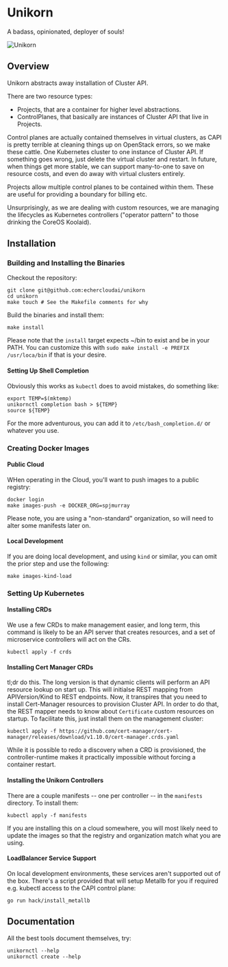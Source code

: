 # Unikorn

A badass, opinionated, deployer of souls!

![Unikorn](https://i.stack.imgur.com/EzZiD.png)

## Overview

Unikorn abstracts away installation of Cluster API.

There are two resource types:

* Projects, that are a container for higher level abstractions.
* ControlPlanes, that basically are instances of Cluster API that live in Projects.

Control planes are actually contained themselves in virtual clusters, as CAPI is pretty terrible at cleaning things up on OpenStack errors, so we make these cattle.
One Kubernetes cluster to one instance of Cluster API.
If something goes wrong, just delete the virtual cluster and restart.
In future, when things get more stable, we can support many-to-one to save on resource costs, and even do away with virtual clusters entirely.

Projects allow multiple control planes to be contained within them.
These are useful for providing a boundary for billing etc.

Unsurprisingly, as we are dealing with custom resources, we are managing the lifecycles as Kubernetes controllers ("operator pattern" to those drinking the CoreOS Koolaid).

## Installation

### Building and Installing the Binaries

Checkout the repository:

```shell
git clone git@github.com:echercloudai/unikorn
cd unikorn
make touch # See the Makefile comments for why
```

Build the binaries and install them:

```shell
make install
```

Please note that the `install` target expects ~/bin to exist and be in your PATH.
You can customize this with `sudo make install -e PREFIX /usr/loca/bin` if that is your desire.

#### Setting Up Shell Completion

Obviously this works as `kubectl` does to avoid mistakes, do something like:

```shell
export TEMP=$(mktemp)
unikornctl completion bash > ${TEMP}
source ${TEMP}
```

For the more adventurous, you can add it to `/etc/bash_completion.d/` or whatever you use.

### Creating Docker Images

#### Public Cloud

WHen operating in the Cloud, you'll want to push images to a public registry:

```shell
docker login
make images-push -e DOCKER_ORG=spjmurray
```

Please note, you are using a "non-standard" organization, so will need to alter some manifests later on.

#### Local Development

If you are doing local development, and using `kind` or similar, you can omit the prior step and use the following:

```shell
make images-kind-load
```

### Setting Up Kubernetes

#### Installing CRDs

We use a few CRDs to make management easier, and long term, this command is likely to be
an API server that creates resources, and a set of microservice controllers will act on
the CRs.

```shell
kubectl apply -f crds
```

#### Installing Cert Manager CRDs

tl;dr do this.
The long version is that dynamic clients will perform an API resource lookup on start up.
This will initialse REST mapping from APIVersion/Kind to REST endpoints.
Now, it transpires that you need to install Cert-Manager resources to provision Cluster API.
In order to do that, the REST mapper needs to know about `Certificate` custom resources on startup.
To facilitate this, just install them on the management cluster:

```shell
kubectl apply -f https://github.com/cert-manager/cert-manager/releases/download/v1.10.0/cert-manager.crds.yaml
```

While it is possible to redo a discovery when a CRD is provisioned, the controller-runtime makes it practically impossible without forcing a container restart.

#### Installing the Unikorn Controllers

There are a couple manifests -- one per controller -- in the `manifests` directory.
To install them:

```shell
kubectl apply -f manifests
```

If you are installing this on a cloud somewhere, you will most likely need to update the images so that the registry and organization match what you are using.

#### LoadBalancer Service Support

On local development environments, these services aren't supported out of the box.
There's a script provided that will setup Metallb for you if required e.g. kubectl access to the CAPI control plane:

```shell
go run hack/install_metallb
```

## Documentation

All the best tools document themselves, try:

```shell
unikornctl --help
unikornctl create --help
```
